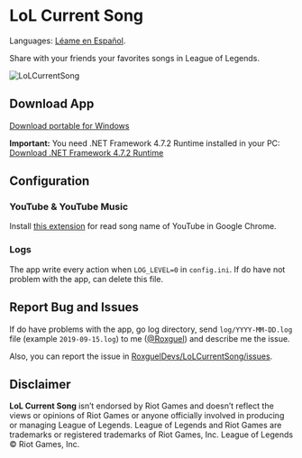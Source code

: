 LoL Current Song
===

Languages: [Léame en Español](./README.es.md).

Share with your friends your favorites songs in League of Legends.

![LoLCurrentSong](https://i.imgur.com/voRlbjZ.gif)

## Download App

[Download portable for Windows](https://github.com/RoxguelDevs/LoLCurrentSong/releases/download/v1.0.0-alpha.2/Release-v1.0.0-alpha.2.zip)

**Important:** You need .NET Framework 4.7.2 Runtime installed in your PC: [Download .NET Framework 4.7.2 Runtime](https://dotnet.microsoft.com/download/dotnet-framework/net472)

## Configuration

### YouTube & YouTube Music

Install [this extension](https://github.com/RoxguelDevs/LoLCurrentSong-ChromeExtension) for read song name of YouTube in Google Chrome.

### Logs

The app write every action when `LOG_LEVEL=0` in `config.ini`.
If do have not problem with the app, can delete this file.

## Report Bug and Issues
If do have problems with the app, go log directory, send `log/YYYY-MM-DD.log` file (example `2019-09-15.log`) to me ([@Roxguel](https://twitter.com/Roxguel)) and describe me the issue.

Also, you can report the issue in [RoxguelDevs/LoLCurrentSong/issues](https://github.com/RoxguelDevs/LoLCurrentSong/issues).

## Disclaimer

**LoL Current Song** isn’t endorsed by Riot Games and doesn’t reflect the views or opinions of Riot Games or anyone officially involved in producing or managing League of Legends. League of Legends and Riot Games are trademarks or registered trademarks of Riot Games, Inc. League of Legends © Riot Games, Inc.
